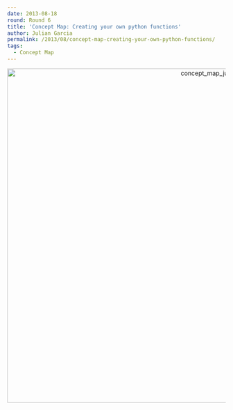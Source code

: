 ```yaml
---
date: 2013-08-18
round: Round 6
title: 'Concept Map: Creating your own python functions'
author: Julian Garcia
permalink: /2013/08/concept-map-creating-your-own-python-functions/
tags:
  - Concept Map
---
```

<p style="text-align: center;">
  <a href="http://files.software-carpentry.org/training-course/2013/08/concept_map_julian_garcia_function.jpg"><img class="aligncenter size-full wp-image-3934" alt="concept_map_julian_garcia_function" src="http://teaching.software-carpentry.org/wp-content/uploads/2013/08/concept_map_julian_garcia_function.jpg" width="1024" height="768" /></a>
</p>
